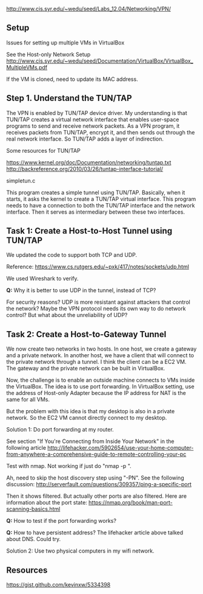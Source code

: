 
http://www.cis.syr.edu/~wedu/seed/Labs_12.04/Networking/VPN/

Setup
-----

Issues for setting up multiple VMs in VirtualBox

See the Host-only Network Setup
http://www.cis.syr.edu/~wedu/seed/Documentation/VirtualBox/VirtualBox_MultipleVMs.pdf

If the VM is cloned, need to update its MAC address.

Step 1. Understand the TUN/TAP
------------------------------

The VPN is enabled by TUN/TAP device driver. My understanding is that TUN/TAP creates a virtual network interface 
that enables user-space programs to send and receive network packets. As a VPN program, it receives packets from TUN/TAP, 
encrypt it, and then sends out through the real network interface. So TUN/TAP adds a layer of indirection.

Some resources for TUN/TAP

https://www.kernel.org/doc/Documentation/networking/tuntap.txt
http://backreference.org/2010/03/26/tuntap-interface-tutorial/

simpletun.c

This program creates a simple tunnel using TUN/TAP. Basically, when it starts, it asks the kernel to create a TUN/TAP virtual interface.
This program needs to have a connection to both the TUN/TAP interface and the network interface. Then it serves as intermediary between
these two interfaces.

Task 1: Create a Host-to-Host Tunnel using TUN/TAP
--------------------------------------------------

We updated the code to support both TCP and UDP.

Reference:
https://www.cs.rutgers.edu/~pxk/417/notes/sockets/udp.html

We used Wireshark to verify.

**Q:** Why it is better to use UDP in the tunnel, instead of TCP?

For security reasons? UDP is more resistant against attackers that control the network? Maybe the VPN protocol needs its own way
to do network control? But what about the unreliability of UDP?

Task 2: Create a Host-to-Gateway Tunnel
---------------------------------------

We now create two networks in two hosts. In one host, we create a gateway and a private network. In another host, we have a client that will connect to the private network through a tunnel. I think the client can be a EC2 VM. The gateway and the private network can be built in VirtualBox.

Now, the challenge is to enable an outside machine connects to VMs inside the VirtualBox. The idea is to use port forwarding. In VirtualBox setting, use the address of Host-only Adapter because the IP address for NAT is the same for all VMs.

But the problem with this idea is that my desktop is also in a private network. So the EC2 VM cannot directly connect to my desktop.

Solution 1: Do port forwarding at my router.

See section "If You're Connecting from Inside Your Network" in the following article
http://lifehacker.com/5902654/use-your-home-computer-from-anywhere-a-comprehensive-guide-to-remote-controlling-your-pc

Test with nmap. Not working if just do "nmap -p <port> <my ip>".

Ah, need to skip the host discovery step using "-PN". See the following discussion:
http://serverfault.com/questions/309357/ping-a-specific-port

Then it shows filtered. But actually other ports are also filtered. Here are information about the port state:
https://nmap.org/book/man-port-scanning-basics.html

**Q:** How to test if the port forwarding works?

**Q:** How to have persistent address? The lifehacker article above talked about DNS. Could try.


Solution 2: Use two physical computers in my wifi network.


Resources
---------

https://gist.github.com/kevinxw/5334398
